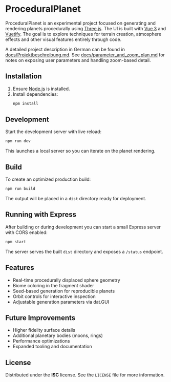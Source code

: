 # ProceduralPlanet

ProceduralPlanet is an experimental project focused on generating and rendering planets procedurally using [Three.js](https://threejs.org/). The UI is built with [Vue 3](https://vuejs.org/) and [Vuetify](https://vuetifyjs.com/). The goal is to explore techniques for terrain creation, atmosphere effects and other visual features entirely through code.

A detailed project description in German can be found in [docs/Projektbeschreibung.md](docs/Projektbeschreibung.md).
See [docs/parameter_and_zoom_plan.md](docs/parameter_and_zoom_plan.md) for notes on exposing user parameters and handling zoom-based detail.

## Installation

1. Ensure [Node.js](https://nodejs.org/) is installed.
2. Install dependencies:
   ```sh
   npm install
   ```

## Development

Start the development server with live reload:
```sh
npm run dev
```
This launches a local server so you can iterate on the planet rendering.

## Build

To create an optimized production build:
```sh
npm run build
```
The output will be placed in a `dist` directory ready for deployment.

## Running with Express

After building or during development you can start a small Express server with CORS enabled:

```sh
npm start
```
The server serves the built `dist` directory and exposes a `/status` endpoint.

## Features

- Real-time procedurally displaced sphere geometry
- Biome coloring in the fragment shader
- Seed-based generation for reproducible planets
- Orbit controls for interactive inspection
- Adjustable generation parameters via dat.GUI

## Future Improvements

- Higher fidelity surface details
- Additional planetary bodies (moons, rings)
- Performance optimizations
- Expanded tooling and documentation

## License

Distributed under the **ISC** license. See the `LICENSE` file for more information.
